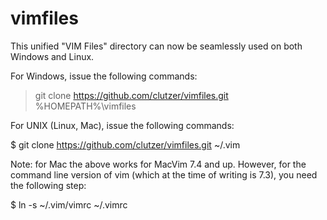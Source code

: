# vimfiles

This unified "VIM Files" directory can now be seamlessly used on both Windows
and Linux.

For Windows, issue the following commands:

> git clone https://github.com/clutzer/vimfiles.git %HOMEPATH%\vimfiles

For UNIX (Linux, Mac), issue the following commands:

$ git clone https://github.com/clutzer/vimfiles.git ~/.vim

Note: for Mac the above works for MacVim 7.4 and up.  However, for the command line version of vim (which at the time of writing is 7.3), you need the following step:

$ ln -s ~/.vim/vimrc ~/.vimrc

